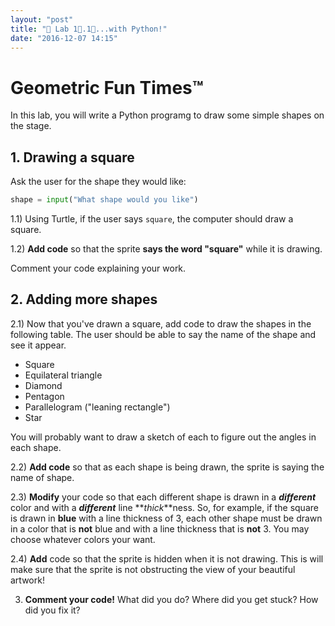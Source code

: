 ```yaml
---
layout: "post"
title: "🐢 Lab 1⃣.1⃣...with Python!"
date: "2016-12-07 14:15"
---
```


# Geometric Fun Times™

In this lab, you will write a Python programg to draw some simple shapes on the stage.

## 1. Drawing a square

Ask the user for the shape they would like:

```python
shape = input("What shape would you like")
```



1.1) Using Turtle, if the user says `square`, the computer should draw a square.

1.2) **Add code** so that the sprite **says the word "square"** while it is drawing.

Comment your code explaining your work.

## 2. Adding more shapes

2.1) Now that you've drawn a square, add code to draw the shapes in the following table. The user should be able to say the name of the shape and see it appear.

- Square
- Equilateral triangle
- Diamond
- Pentagon
- Parallelogram ("leaning rectangle")
- Star

You will probably want to draw a sketch of each to figure out the angles in each shape.

2.2) **Add code** so that as each shape is being drawn, the sprite is saying the name of shape.

2.3) **Modify** your code so that each different shape is drawn in a **_different_** color and with a **_different_** line **_thick_**ness. So, for example, if the square is drawn in **blue** with a line thickness of 3, each other shape must be drawn in a color that is **not** blue and with a line thickness that is **not** 3. You may choose whatever colors your want.

2.4) **Add** code so that the sprite is hidden when it is not drawing. This is will make sure that the sprite is not obstructing the view of your beautiful artwork!

3) **Comment your code!** What did you do? Where did you get stuck? How did you fix it?
